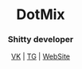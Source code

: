 <p align="center">
  <h1 align="center">DotMix</h1>


  <h3 align="center">Shitty developer</h3>



  <p align="center"><a href="https://vk.com/dotmix">VK</a> | <a href="https://t.me/dotmix">TG</a> | <a href="https://dotmix.pw">WebSite</a></p>
</p>

